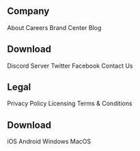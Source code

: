 <Footer footerType="sitemap">
  <div class="grid grid-cols-2 gap-8 py-8 px-6 md:grid-cols-4">
    <div>
      <h2 class="mb-6 text-sm font-semibold text-gray-400 uppercase">Company</h2>
      <FooterUl ulclass="text-gray-300">
        <FooterLi liclass="mb-4" href="/">About</FooterLi>
        <FooterLi liclass="mb-4" href="/">Careers</FooterLi>
        <FooterLi liclass="mb-4" href="/">Brand Center</FooterLi>
        <FooterLi liclass="mb-4" href="/">Blog</FooterLi>
      </FooterUl>
    </div>
    <div>
      <h2 class="mb-6 text-sm font-semibold uppercase text-gray-400">Download</h2>
      <FooterUl ulclass="text-gray-300">
        <FooterLi liclass="mb-4" href="/">Discord Server</FooterLi>
        <FooterLi liclass="mb-4" href="/">Twitter</FooterLi>
        <FooterLi liclass="mb-4" href="/">Facebook</FooterLi>
        <FooterLi liclass="mb-4" href="/">Contact Us</FooterLi>
      </FooterUl>
    </div>
    <div>
      <h2 class="mb-6 text-sm font-semibold uppercase text-gray-400">Legal</h2>
      <FooterUl ulclass="text-gray-300">
        <FooterLi liclass="mb-4" href="/">Privacy Policy</FooterLi>
        <FooterLi liclass="mb-4" href="/">Licensing</FooterLi>
        <FooterLi liclass="mb-4" href="/">Terms & Conditions</FooterLi>
      </FooterUl>
    </div>
    <div>
      <h2 class="mb-6 text-sm font-semibold uppercase text-gray-400">Download</h2>
      <FooterUl ulclass="text-gray-300">
        <FooterLi liclass="mb-4" href="/">iOS</FooterLi>
        <FooterLi liclass="mb-4" href="/">Android</FooterLi>
        <FooterLi liclass="mb-4" href="/">Windows</FooterLi>
        <FooterLi liclass="mb-4" href="/">MacOS</FooterLi>
      </FooterUl>
    </div>
  </div>
  <div class="py-6 px-4 bg-gray-700 md:flex md:items-center md:justify-between">
    <FooterCopyright spanclass="text-sm text-gray-300 sm:text-center" href="/" by="Flowbite™" />
    <div class="flex mt-4 space-x-6 rtl:space-x-reverse sm:justify-center md:mt-0">
      <FooterIcon href="/">
        <FacebookSolid class="w-4 h-4 text-gray-500 dark:text-gray-500 hover:text-gray-900 dark:hover:text-white" />
      </FooterIcon>
      <FooterIcon href="/">
        <DiscordSolid class="w-4 h-4 text-gray-500 dark:text-gray-500 hover:text-gray-900 dark:hover:text-white" />
      </FooterIcon>
      <FooterIcon href="/">
        <TwitterSolid class="w-4 h-4 text-gray-500 dark:text-gray-500 hover:text-gray-900 dark:hover:text-white" />
      </FooterIcon>
      <FooterIcon href="/">
        <GithubSolid class="w-4 h-4 text-gray-500 dark:text-gray-500 hover:text-gray-900 dark:hover:text-white" />
      </FooterIcon>
    </div>
  </div>
</Footer>